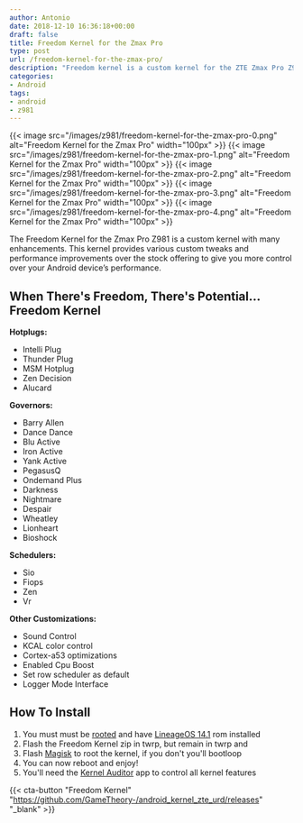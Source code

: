 ```yaml
---
author: Antonio
date: 2018-12-10 16:36:18+00:00
draft: false
title: Freedom Kernel for the Zmax Pro
type: post
url: /freedom-kernel-for-the-zmax-pro/
description: "Freedom kernel is a custom kernel for the ZTE Zmax Pro Z981. This kernel provides various enhancements and performance improvements over the stock offering to give you more control over your Android device’s performance."
categories:
- Android
tags:
- android
- z981
---
```


{{< image src="/images/z981/freedom-kernel-for-the-zmax-pro-0.png" alt="Freedom Kernel for the Zmax Pro" width="100px" >}}
{{< image src="/images/z981/freedom-kernel-for-the-zmax-pro-1.png" alt="Freedom Kernel for the Zmax Pro" width="100px" >}}
{{< image src="/images/z981/freedom-kernel-for-the-zmax-pro-2.png" alt="Freedom Kernel for the Zmax Pro" width="100px" >}}
{{< image src="/images/z981/freedom-kernel-for-the-zmax-pro-3.png" alt="Freedom Kernel for the Zmax Pro" width="100px" >}}
{{< image src="/images/z981/freedom-kernel-for-the-zmax-pro-4.png" alt="Freedom Kernel for the Zmax Pro" width="100px" >}}

The Freedom Kernel for the Zmax Pro Z981 is a custom kernel with many enhancements. This kernel provides various custom tweaks and performance improvements over the stock offering to give you more control over your Android device’s performance.

<!--more-->

## When There's Freedom, There's Potential... Freedom Kernel

**Hotplugs:**

- Intelli Plug
- Thunder Plug
- MSM Hotplug
- Zen Decision
- Alucard

**Governors:**

- Barry Allen
- Dance Dance
- Blu Active
- Iron Active
- Yank Active
- PegasusQ
- Ondemand Plus
- Darkness
- Nightmare
- Despair
- Wheatley
- Lionheart
- Bioshock

**Schedulers:**

- Sio
- Fiops
- Zen
- Vr

**Other Customizations:**

- Sound Control
- KCAL color control
- Cortex-a53 optimizations
- Enabled Cpu Boost
- Set row scheduler as default
- Logger Mode Interface

## How To Install

1. You must must be <a href="https://androidforums.com/threads/new-root-method-for-z981-zmax-pro.1284305/" target="_blank">rooted</a> and have <a href="https://androidforums.com/threads/rom-unofficial-lineage-os-14-1-for-zte-zmax-pro.1285631/" target="_blank">LineageOS 14.1</a> rom installed
2. Flash the Freedom Kernel zip in twrp, but remain in twrp and
3. Flash <a href="https://forum.xda-developers.com/apps/magisk/official-magisk-v7-universal-systemless-t3473445" target="_blank">Magisk</a> to root the kernel, if you don't you'll bootloop
4. You can now reboot and enjoy!
5. You'll need the <a href="https://github.com/Grarak/KernelAdiutor/releases" target="_blank">Kernel Auditor</a> app to control all kernel features

{{< cta-button "Freedom Kernel" "https://github.com/GameTheory-/android_kernel_zte_urd/releases" "_blank" >}}
